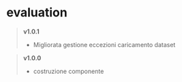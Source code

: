 # evaluation

> **v1.0.1**
>	* Migliorata gestione eccezioni caricamento dataset

> **v1.0.0**
>	* costruzione componente
